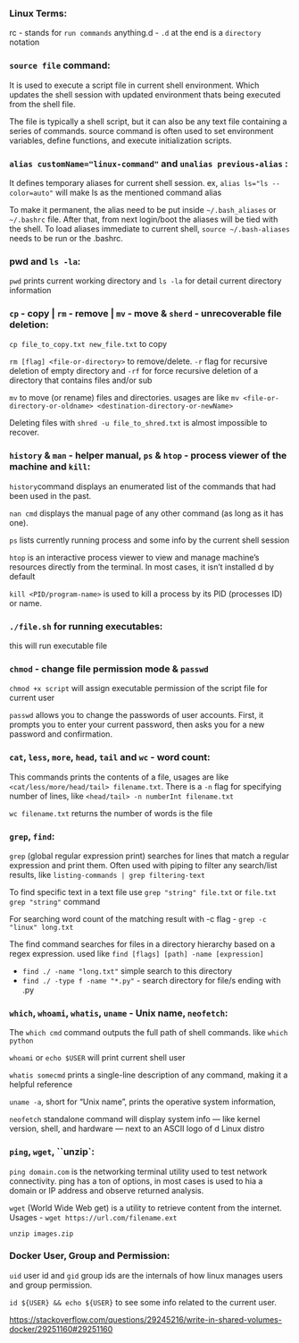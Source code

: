 ### Linux Terms:
rc - stands for `run commands`
anything.d - `.d` at the end is a `directory` notation

### `source file` command:
It is used to execute a script file in current shell environment. Which updates the shell session with updated environment thats being executed from the shell file. 

The file is typically a shell script, but it can also be any text file containing a series of commands. source command is often used to set environment variables, define functions, and execute initialization scripts.

### `alias customName="linux-command"` and `unalias previous-alias` :
It defines temporary aliases for current shell session.
ex, `alias ls="ls --color=auto"` will make ls as the mentioned command alias

To make it permanent, the alias need to be put inside `~/.bash_aliases` or `~/.bashrc` file. After that, from next login/boot the aliases will be tied with the shell. To load aliases immediate to current shell, `source ~/.bash-aliases` needs to be run or the .bashrc.

### pwd and `ls -la`:
`pwd` prints current working directory and `ls -la` for detail current directory information

### `cp` - copy | `rm` - remove | `mv` - move & `sherd` - unrecoverable file deletion:

`cp file_to_copy.txt new_file.txt` to copy

`rm [flag] <file-or-directory>` to remove/delete. `-r` flag for recursive deletion of empty directory and `-rf` for force recursive deletion of a directory that contains files and/or sub

`mv` to move (or rename) files and directories. usages are like `mv <file-or-directory-or-oldname> <destination-directory-or-newName>` 

Deleting files with `shred -u file_to_shred.txt` is almost impossible to recover. 

### `history` & `man` - helper manual, `ps` & `htop` - process viewer of the machine and `kill`:
`history`command displays an enumerated list of the commands that had been used in the past.


`nan cmd` displays the manual page of any other command (as long as it has one).

`ps` lists  currently running process and some info by the current shell session

`htop` is an interactive process viewer to view and manage machine’s resources directly from the terminal. In most cases, it isn’t installed d by default

`kill <PID/program-name>` is used to kill a process by its PID (processes ID) or name.

### `./file.sh` for running executables:
this will run executable file

### `chmod` - change file permission mode & `passwd`
`chmod +x script` will assign executable permission  of the script file for current user

`passwd` allows you to change the passwords of user accounts. First, it prompts you to enter your current password, then asks you for a new password and confirmation.

### `cat`, `less`, `more`, `head`, `tail` and `wc` - word count:
This commands prints the contents of a file, usages are like `<cat/less/more/head/tail> filename.txt`. 
There is a `-n` flag for specifying number of lines, like `<head/tail> -n numberInt filename.txt`

`wc filename.txt` returns the number of words is the file

### `grep`, `find`:
`grep` (global regular expression print) searches for lines that match a regular expression and print them. Often used with piping to filter any search/list results, like `listing-commands | grep filtering-text`


To find specific text in a text file use `grep "string" file.txt` or `file.txt grep "string"` command

For searching word count of the matching result with -c flag - `grep -c "linux" long.txt`

The find command searches for files in a directory hierarchy based on a regex expression. used like `find [flags] [path] -name [expression]`
- `find ./ -name "long.txt"` simple search to this directory 
- `find ./ -type f -name "*.py"` - search directory for file/s ending with .py

### `which`, `whoami`, `whatis`, `uname` - Unix name, `neofetch`:
The `which cmd` command outputs the full path of shell commands. like `which python`

`whoami` or `echo $USER` will print current shell user

`whatis somecmd` prints a single-line description of any command, making it a helpful reference

`uname -a`, short for “Unix name”, prints the operative system information,

`neofetch` standalone command will display system info — like kernel version, shell, and hardware — next to an ASCII logo of d Linux distro


### `ping`, `wget`, ``unzip`:
`ping domain.com` is the networking terminal utility used to test network connectivity. ping has a ton of options, in most cases is used to hia a domain or IP address and observe returned analysis.

`wget` (World Wide Web get) is a utility to retrieve content from the internet. Usages - `wget https://url.com/filename.ext`

`unzip images.zip`


### Docker User, Group and Permission:
`uid` user id and `gid` group ids are the internals of how linux manages users and group permission.

`id ${USER} && echo ${USER}` to see some info related to the current user.

https://stackoverflow.com/questions/29245216/write-in-shared-volumes-docker/29251160#29251160